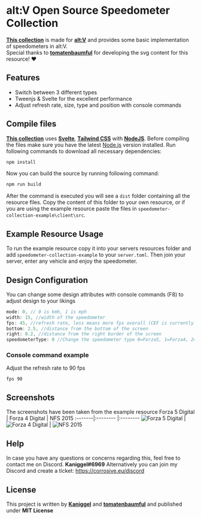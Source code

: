 # alt:V Open Source Speedometer Collection
**[This collection](https://github.com/MyHwu9508/altv-os-speedometer-collection)** is made for **[alt:V](https://altv.mp/)** and provides some basic implementation of speedometers in alt:V.  
Special thanks to **[tomatenbaumful](https://github.com/tomatenbaumful)** for developing the svg content for this resource! :heart:

## Features
- Switch between 3 different types
- Tweenjs & Svelte for the excellent performance
- Adjust refresh rate, size, type and position with console commands

## Compile files
**[This collection](https://github.com/MyHwu9508/altv-os-speedometer-collection)** uses **[Svelte](https://svelte.dev/)**, **[Tailwind CSS](https://tailwindcss.com/)** with **[NodeJS](https://nodejs.org/en/)**.
Before compiling the files make sure you have the latest [Node.js](https://nodejs.org/en/) version installed.
Run following commands to download all necessary dependencies:
```sh
npm install
```
Now you can build the source by running following command:
```sh
npm run build
```

After the command is executed you will see a `dist` folder containing all the resource files.
Copy the content of this folder to your own resource, or if you are using the example resource paste the files in `speedometer-collection-example\client\src`.

## Example Resource Usage
To run the example resource copy it into your servers resources folder and add `speedometer-collection-example` to your `server.toml`.
Then join your server, enter any vehicle and enjoy the speedometer.

## Design Configuration
You can change some design attributes with console commands (F8) to adjust design to your likings
```js
mode: 0, // 0 is kmh, 1 is mph
width: 15, //width of the speedometer
fps: 45, //refresh rate, less means more fps overall (CEF is currently very fps expensive)
bottom: 2.5, //distance from the bottom of the screen
right: 0.2, //distance from the right border of the screen
speedometerType: 0 //Change the speedometer type 0=Forza5, 1=Forza4, 2=NFS2015
```

### Console command example
Adjust the refresh rate to 90 fps
```
fps 90
```


## Screenshots
The screenshots have been taken from the example resource
Forza 5 Digital | Forza 4 Digital | NFS 2015
:-------|:-------- |:--------
![Forza 5 Digital](https://i.imgur.com/GIUsNkJ.png) | ![Forza 4 Digital](https://i.imgur.com/434B7mK.png) | ![NFS 2015](https://i.imgur.com/4C8d1Mz.png)

## Help
In case you have any questions or concerns regarding this, feel free to contact me on Discord.
**Kaniggel#6969**
Alternatively you can join my Discord and create a ticket: https://corrosive.eu/discord

## License
This project is written by **[Kaniggel](https://github.com/MyHwu9508)** and **[tomatenbaumful](https://github.com/tomatenbaumful)** and published under **MIT License**
